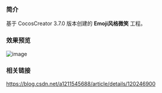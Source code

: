 ### 简介
基于 CocosCreator 3.7.0 版本创建的 **Emoji风格微笑** 工程。

### 效果预览
![image](../../../image/202207/2022072302.png)

### 相关链接
https://blog.csdn.net/a1211545688/article/details/120246900